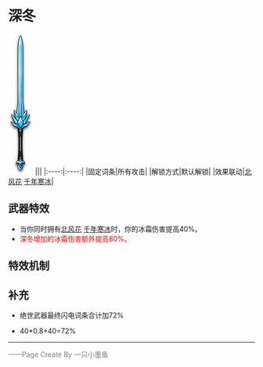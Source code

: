 # 深冬
![深冬](../Img/Texture2D_Sword/深冬.png)
|||
|:----:|:----:|
|固定词条|所有攻击|
|解锁方式|默认解锁|
|效果联动|[北风花](../Potions/Potion_FlowerOfNorthWind.md) [千年寒冰](../Potions/Potion_Millenniumlce.md)|


## 武器特效
- 当你同时拥有[北风花](../Potions/Potion_FlowerOfNorthWind.md) [千年寒冰](../Potions/Potion_Millenniumlce.md)时，你的冰霜伤害提高40%。
- <font color=red>深冬增加的冰霜伤害额外提高80%。</font>

## 特效机制

## 补充
- 绝世武器最终闪电词条合计加72%

- 40*0.8+40=72%
---

<font color=grey>——Page Create By 一只小墨鱼</font>
